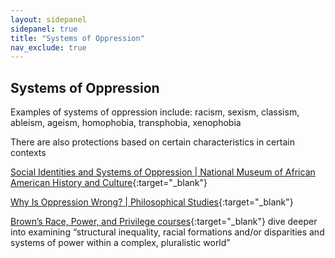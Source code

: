 ```yaml
---
layout: sidepanel
sidepanel: true
title: "Systems of Oppression"
nav_exclude: true
---
```


## Systems of Oppression
Examples of systems of oppression include: racism, sexism, classism, ableism, ageism, homophobia, transphobia, xenophobia

There are also protections based on certain characteristics in certain contexts

[Social Identities and Systems of Oppression \| National Museum of African American History and Culture](https://nmaahc.si.edu/learn/talking-about-race/topics/social-identities-and-systems-oppression){:target="_blank"}

[Why Is Oppression Wrong? \| Philosophical Studies](https://link.springer.com/article/10.1007/s11098-023-02084-5#Sec2){:target="_blank"}

[Brown’s Race, Power, and Privilege courses](https://college.brown.edu/design-your-education/explore-open-curriculum/course-selection/curricular-programs/examining-race){:target="_blank"} dive deeper into examining “structural inequality, racial formations and/or disparities and systems of power within a complex, pluralistic world”


